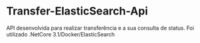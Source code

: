 # Transfer-ElasticSearch-Api
API desenvolvida para realizar transferência e a sua consulta de status. 
Foi utilizado .NetCore 3.1/Docker/ElasticSearch
